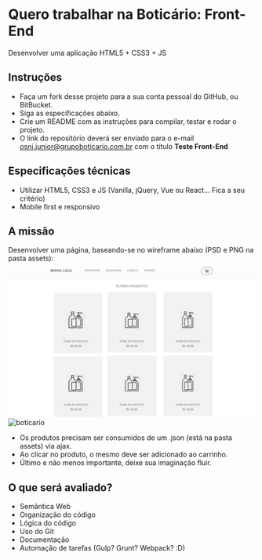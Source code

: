 # Quero trabalhar na Boticário: Front-End
Desenvolver uma aplicação HTML5 + CSS3 + JS

## Instruções
- Faça um fork desse projeto para a sua conta pessoal do GitHub, ou BitBucket.
- Siga as especificações abaixo.
- Crie um README com as instruções para compilar, testar e rodar o projeto.
- O link do repositório deverá ser enviado para o e-mail osni.junior@grupoboticario.com.br com o título **Teste Front-End**

## Especificações técnicas
- Utilizar HTML5, CSS3 e JS (Vanilla, jQuery, Vue ou React... Fica a seu critério)
- Mobile first e responsivo

## A missão
Desenvolver uma página, baseando-se no wireframe abaixo (PSD e PNG na pasta assets):
![boticario](assets/eCommerce-Template.png)
![boticario](assets/hover-eCommerce-Template.png)

- Os produtos precisam ser consumidos de um .json (está na pasta assets) via ajax.
- Ao clicar no produto, o mesmo deve ser adicionado ao carrinho.
- Último e não menos importante, deixe sua imaginação fluir.

## O que será avaliado?
- Semântica Web
- Organização do código
- Lógica do código
- Uso do Git
- Documentação
- Automação de tarefas (Gulp? Grunt? Webpack? :D)
